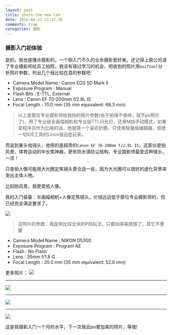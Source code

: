 ```yaml
---
layout: post
title: share-the-new-Len
date: 2016-04-22 21:37:30
comments: true
categories: 摄影
---
```


### 摄影入门初体验

是的，我也是懂点摄影的，一个刚入门不久的业余摄影爱好者。还记得上周公司请了专业摄影师给员工拍照，我没有错过学习的机会，把收到的照片用`exiftool`分析照片参数，列出几个我比较在意的参数吧:

* Camera Model Name               : Canon EOS 5D Mark II
* Exposure Program                : Manual
* Flash Bits                      : E-TTL, External
* Lens                            : Canon EF 70-200mm f/2.8L IS
* Focal Length                    : 70.0 mm (35 mm equivalent: 68.3 mm)

> 以上是那位专业摄影师给我拍的照片参数(由于拍得不够帅，就不po照片了)，用了专业级全画幅相机和专业级TTL闪光灯，还用M挡手动模式，如果拿程序员作为比喻的话，他就是一个喜欢折腾，只使用轻量级编辑器，拒绝一切IDE工具的Linux强迫症玩家。

而说到重头戏镜头，他用的是超贵的`Canon EF 70-200mm f/2.8L IS`，这家伙是拍风景、体育运动的中长焦神器，更有防水滴防尘结构，专业摄影师最爱这种镜头，一流！

只是拍人像可能用大光圈定焦镜头更合适一些，因为大光圈可以很好的虚化背景来突出主体人物。

比起拍风景，我更爱拍人像。

我的入门装备：半画幅相机+人像定焦镜头，价钱远远低于那位专业摄影师的，但已经完全满足要求了。

![](http://77g05y.com1.z0.glb.clouddn.com/share-the-new-Len/DSC_0617.JPG)
> 这照片的参数：我是用比较业余的P挡玩法，只要拍得美就够了，其它不重要
>
* Camera Model Name               : NIKON D5300
* Exposure Program                : Program AE
* Flash                           : No Flash
* Lens                            : 35mm f/1.8 G
* Focal Length                    : 35.0 mm (35 mm equivalent: 52.0 mm)

更多照片：
![](http://77g05y.com1.z0.glb.clouddn.com/DSC_0635%20copy.jpg)
***
![](http://77g05y.com1.z0.glb.clouddn.com/DSC_0637%20copy.jpg)
***
![](http://77g05y.com1.z0.glb.clouddn.com/share-the-new-Len/DSC_0651.JPG)
***
![](http://77g05y.com1.z0.glb.clouddn.com/DSC_0657%20copy.jpg)

这是我摄影入门一个月的水平，下一次我会po更加美的照片，等我!







